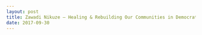 ```yaml
---
layout: post
title: Zawadi Nikuze – Healing & Rebuilding Our Communities in Democratic Republic Congo
date: 2017-09-30
---
```


